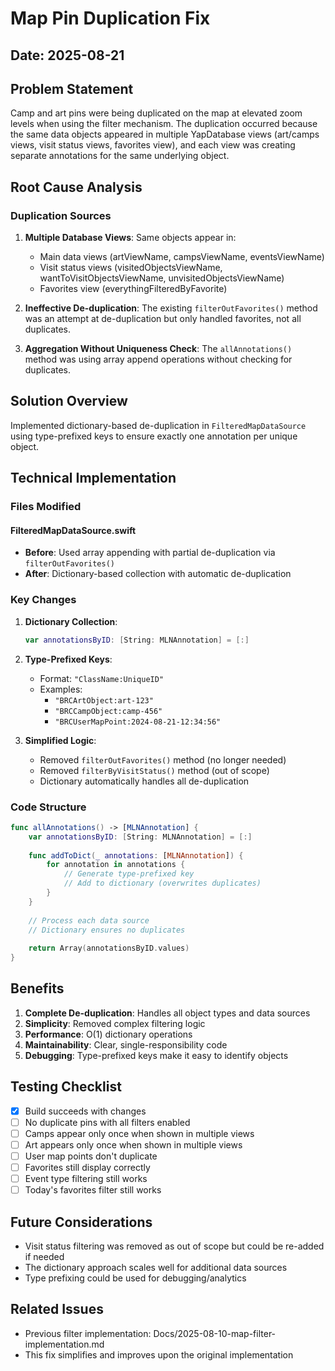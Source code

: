 # Map Pin Duplication Fix

## Date: 2025-08-21

## Problem Statement
Camp and art pins were being duplicated on the map at elevated zoom levels when using the filter mechanism. The duplication occurred because the same data objects appeared in multiple YapDatabase views (art/camps views, visit status views, favorites view), and each view was creating separate annotations for the same underlying object.

## Root Cause Analysis

### Duplication Sources
1. **Multiple Database Views**: Same objects appear in:
   - Main data views (artViewName, campsViewName, eventsViewName)
   - Visit status views (visitedObjectsViewName, wantToVisitObjectsViewName, unvisitedObjectsViewName)
   - Favorites view (everythingFilteredByFavorite)

2. **Ineffective De-duplication**: The existing `filterOutFavorites()` method was an attempt at de-duplication but only handled favorites, not all duplicates.

3. **Aggregation Without Uniqueness Check**: The `allAnnotations()` method was using array append operations without checking for duplicates.

## Solution Overview

Implemented dictionary-based de-duplication in `FilteredMapDataSource` using type-prefixed keys to ensure exactly one annotation per unique object.

## Technical Implementation

### Files Modified

#### FilteredMapDataSource.swift
- **Before**: Used array appending with partial de-duplication via `filterOutFavorites()`
- **After**: Dictionary-based collection with automatic de-duplication

### Key Changes

1. **Dictionary Collection**:
   ```swift
   var annotationsByID: [String: MLNAnnotation] = [:]
   ```

2. **Type-Prefixed Keys**:
   - Format: `"ClassName:UniqueID"`
   - Examples:
     - `"BRCArtObject:art-123"`
     - `"BRCCampObject:camp-456"`
     - `"BRCUserMapPoint:2024-08-21-12:34:56"`

3. **Simplified Logic**:
   - Removed `filterOutFavorites()` method (no longer needed)
   - Removed `filterByVisitStatus()` method (out of scope)
   - Dictionary automatically handles all de-duplication

### Code Structure

```swift
func allAnnotations() -> [MLNAnnotation] {
    var annotationsByID: [String: MLNAnnotation] = [:]
    
    func addToDict(_ annotations: [MLNAnnotation]) {
        for annotation in annotations {
            // Generate type-prefixed key
            // Add to dictionary (overwrites duplicates)
        }
    }
    
    // Process each data source
    // Dictionary ensures no duplicates
    
    return Array(annotationsByID.values)
}
```

## Benefits

1. **Complete De-duplication**: Handles all object types and data sources
2. **Simplicity**: Removed complex filtering logic
3. **Performance**: O(1) dictionary operations
4. **Maintainability**: Clear, single-responsibility code
5. **Debugging**: Type-prefixed keys make it easy to identify objects

## Testing Checklist

- [x] Build succeeds with changes
- [ ] No duplicate pins with all filters enabled
- [ ] Camps appear only once when shown in multiple views
- [ ] Art appears only once when shown in multiple views
- [ ] User map points don't duplicate
- [ ] Favorites still display correctly
- [ ] Event type filtering still works
- [ ] Today's favorites filter still works

## Future Considerations

- Visit status filtering was removed as out of scope but could be re-added if needed
- The dictionary approach scales well for additional data sources
- Type prefixing could be used for debugging/analytics

## Related Issues
- Previous filter implementation: Docs/2025-08-10-map-filter-implementation.md
- This fix simplifies and improves upon the original implementation